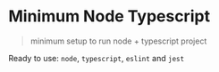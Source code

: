 # Minimum Node Typescript
> minimum setup to run node + typescript project

Ready to use: `node`, `typescript`, `eslint` and `jest`
